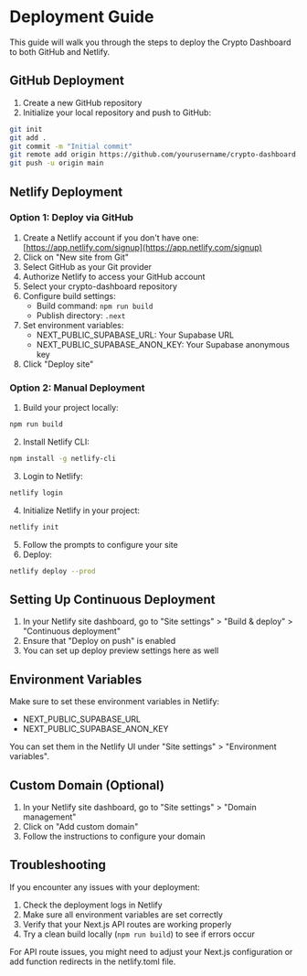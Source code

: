 # Deployment Guide

This guide will walk you through the steps to deploy the Crypto Dashboard to both GitHub and Netlify.

## GitHub Deployment

1. Create a new GitHub repository
2. Initialize your local repository and push to GitHub:

```bash
git init
git add .
git commit -m "Initial commit"
git remote add origin https://github.com/yourusername/crypto-dashboard.git
git push -u origin main
```

## Netlify Deployment

### Option 1: Deploy via GitHub

1. Create a Netlify account if you don't have one: [https://app.netlify.com/signup](https://app.netlify.com/signup)
2. Click on "New site from Git"
3. Select GitHub as your Git provider
4. Authorize Netlify to access your GitHub account
5. Select your crypto-dashboard repository
6. Configure build settings:
   - Build command: `npm run build`
   - Publish directory: `.next`
7. Set environment variables:
   - NEXT_PUBLIC_SUPABASE_URL: Your Supabase URL
   - NEXT_PUBLIC_SUPABASE_ANON_KEY: Your Supabase anonymous key
8. Click "Deploy site"

### Option 2: Manual Deployment

1. Build your project locally:

```bash
npm run build
```

2. Install Netlify CLI:

```bash
npm install -g netlify-cli
```

3. Login to Netlify:

```bash
netlify login
```

4. Initialize Netlify in your project:

```bash
netlify init
```

5. Follow the prompts to configure your site
6. Deploy:

```bash
netlify deploy --prod
```

## Setting Up Continuous Deployment

1. In your Netlify site dashboard, go to "Site settings" > "Build & deploy" > "Continuous deployment"
2. Ensure that "Deploy on push" is enabled
3. You can set up deploy preview settings here as well

## Environment Variables

Make sure to set these environment variables in Netlify:

- NEXT_PUBLIC_SUPABASE_URL
- NEXT_PUBLIC_SUPABASE_ANON_KEY

You can set them in the Netlify UI under "Site settings" > "Environment variables".

## Custom Domain (Optional)

1. In your Netlify site dashboard, go to "Site settings" > "Domain management"
2. Click on "Add custom domain"
3. Follow the instructions to configure your domain

## Troubleshooting

If you encounter any issues with your deployment:

1. Check the deployment logs in Netlify
2. Make sure all environment variables are set correctly
3. Verify that your Next.js API routes are working properly
4. Try a clean build locally (`npm run build`) to see if errors occur

For API route issues, you might need to adjust your Next.js configuration or add function redirects in the netlify.toml file.
